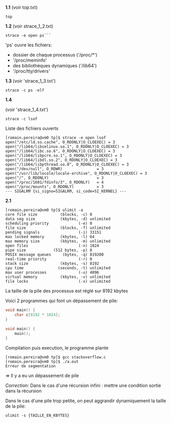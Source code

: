 **1.1** (voir top.txt)
 ```
top
```

**1.2** (voir strace_1_2.txt)
 ```
strace -e open ps```
```
'ps' ouvre les fichiers:
   - dossier de chaque processus ('/proc/*')
   - '/proc/meminfo'
   - des bibliothèques dynamiques ('/lib64')
   - '/proc/tty/drivers'

**1.3** (voir 'strace_1_3.txt')
```
strace -c ps -elf
```
**1.4**

(voir 'strace_1_4.txt')
```
strace -c lsof
```

Liste des fichiers ouverts
```
[romain.pereira@vm0 tp]$ strace -e open lsof
open("/etc/ld.so.cache", O_RDONLY|O_CLOEXEC) = 3
open("/lib64/libselinux.so.1", O_RDONLY|O_CLOEXEC) = 3
open("/lib64/libc.so.6", O_RDONLY|O_CLOEXEC) = 3
open("/lib64/libpcre.so.1", O_RDONLY|O_CLOEXEC) = 3
open("/lib64/libdl.so.2", O_RDONLY|O_CLOEXEC) = 3
open("/lib64/libpthread.so.0", O_RDONLY|O_CLOEXEC) = 3
open("/dev/null", O_RDWR)               = 3
open("/usr/lib/locale/locale-archive", O_RDONLY|O_CLOEXEC) = 3
open("/", O_RDONLY)                     = 3
open("/proc/1601/fdinfo/3", O_RDONLY)   = 4
open("/proc/mounts", O_RDONLY)          = 3
--- SIGALRM {si_signo=SIGALRM, si_code=SI_KERNEL} ---
```

**2.1**
```
[romain.pereira@vm0 tp]$ ulimit -a
core file size          (blocks, -c) 0
data seg size           (kbytes, -d) unlimited
scheduling priority             (-e) 0
file size               (blocks, -f) unlimited
pending signals                 (-i) 33151
max locked memory       (kbytes, -l) 64
max memory size         (kbytes, -m) unlimited
open files                      (-n) 1024
pipe size            (512 bytes, -p) 8
POSIX message queues     (bytes, -q) 819200
real-time priority              (-r) 0
stack size              (kbytes, -s) 8192
cpu time               (seconds, -t) unlimited
max user processes              (-u) 4096
virtual memory          (kbytes, -v) unlimited
file locks                      (-x) unlimited
```
La taille de la pile des processus est réglé sur 8192 kbytes

Voici 2 programmes qui font un dépassement de pile:

```C
void main() {
    char c[8192 * 1024];
}
```


```C
void main() {
    main();
}
```

Compilation puis execution, le programme plante
```
[romain.pereira@vm0 tp]$ gcc stackoverflow.c
[romain.pereira@vm0 tp]$ ./a.out 
Erreur de segmentation
```
=> Il y a eu un dépassement de pile

*Correction:*
Dans le cas d'une récursion infini : mettre une condition sortie dans la récursion

Dans le cas d'une pile trop petite, on peut aggrandir dynamiquement la taille de la pile:
```
ulimit -s {TAILLE_EN_KBYTES}
```
